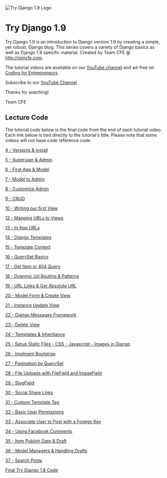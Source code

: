 ![Try Django 1.9 Logo](https://cfe-static.s3.amazonaws.com/media/try-django-19/images/try_django_19.png)

# Try Django 1.9

Try Django 1.9 is an introduction to Django version 1.9 by creating a simple, yet robust, Django blog. This series covers a variety of Django basics as well as Django 1.9 specific material. Created by Team CFE @ http://joincfe.com.

The tutorial videos are available on our [YouTube channel](http://joincfe.com/youtube) and ad-free on [Coding for Entrepreneurs](http://joincfe.com/projects/).

Subscribe to our [YouTube Channel]()

Thanks for watching!

Team CFE


## Lecture Code
The tutorial code below is the final code from the end of each tutorial video. Each link below is tied directly to the tutorial's title. Please note that some videos will not have code reference code.

[4 - Versions & Install](../../tree/31fdd791b674e329369de3557432805d8d14d4b9)

[5 - Superuser & Admin](../../tree/2424c5b052a7adb4f9400d283c9ead1414b6449e)

[6 - First App & Model](../../tree/10e740127a6c8f9f72ed767aca3550bc7b39bb5c)

[7 - Model to Admin](../../tree/2ef2adb7e6359fad3591b3cae93759fc98a3b49c)

[8 - Customize Admin](../../tree/085b103837a7b596343e65bac794d437a5c51285)

[9 - CRUD](../../tree/1c181ed0295971379a411e681f12dcb8dc167998)

[10 - Writing our first View](../../tree/40bd59132892e4fefabd00cf536a33670c6de859)

[12 - Mapping URLs to Views](../../tree/f60287df9e375edb1cc4fb87e565a6c0c226b676)

[13 - In App URLs](../../tree/3518441f53779a5f0c1e3bae006b025b8320c791)

[14 - Django Templates](../../tree/2922ecbe05b32df227e51238581f35989f1863f0)

[15 - Template Context](../../tree/30aaebb3e9cff8e81be18da0c82ee3ea3489348d)

[16 - QuerySet Basics](../../tree/4ea20b6d10f18845fefdf284d7cd190bfeac1f72)

[17 - Get Item or 404 Query](../../tree/4b2c3a5b5ad0d66c65685dba51dea776dd48f08a)

[18 - Dyanmic Url Routing & Patterns](../../tree/c05ef6fdb86c42f14dda608bd2f732ed5a81e454)

[19 - URL Links & Get Absolute URL](../../tree/42d795ec9878d121da3011233c3a53792fb1efea)

[20 - Model Form & Create View](../../tree/5595f5717ff9967abdb3bd5060a625c52410d16c)

[21 - Instance Update View](../../tree/34d887aee14e98f363eb9b2d2f82e62622945851)

[22 - Django Messages Framework](../../tree/49d23b328799ffc6c858253a21e4b3298d18a620)

[23 - Delete View](../../tree/754e4d86fb3682be3cd77fd99592cdb16b186f8e)

[24 - Templates & Inheritance](../../tree/a581cf1ea920794b04117c15ed4d695abebcd555)

[25 - Setup Static Files - CSS - Javascript - Images in Django](../../tree/adcc96bb9e014a948ed86d1ae43243deb6565b08)

[26 - Implment Bootstrap](../../tree/c6455a94391723caa306fbfccfac50a761e79cea)

[27 - Pagination by QuerySet](../../tree/23d29efefefd3124b9beca80e1307570c7239741)

[28 - File Uploads with FileField and ImageField](../../tree/a4fc0f83cc01b14272bb762bcc7df4a3768ea0f3)

[29 - SlugField](../../tree/a701914c7a1bd677fd7e8905bb44d2bcf1a26794)

[30 - Social Share Links](../../tree/711e883a61a6067e9d3f533c43bcca9dcf72e606)

[31 - Custom Template Tag](../../tree/a168e8549fa8eb1b00ddcc11d1d735872cbf8810)

[32 - Basic User Permissions](../../tree/be179a0936c3676d61385075900fd5bfbc4ae391)

[33 - Associate User to Post with a Foreign Key](../../tree/87773b59e475a40861b306d350ae5292b349e633)

[34 - Using Facebook Comments](../../tree/00bb8c91b639ed73e59b0f4926f757d04b14cf77)

[35 - Item Publish Date & Draft](../../tree/3219e78ab1d38f3c90a65f9bfc3155d224237835)

[36 - Model Managers & Handling Drafts](../../tree/f3038795c8145476262258b0b6db6f11b9dd7bca)

[37 - Search Posts](../../tree/2e140665355611a54725eb9804655de6ae6276e7)

[Final Try Django 1.8 Code](../../tree/2e140665355611a54725eb9804655de6ae6276e7)


